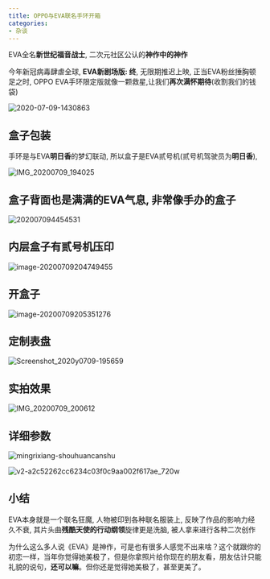 ```yaml
---
title: OPPO与EVA联名手环开箱
categories:
- 杂谈
---
```


EVA全名**新世纪福音战士**, 二次元社区公认的**神作中的神作**



今年新冠病毒肆虐全球, **EVA新剧场版: 终**, 无限期推迟上映, 正当EVA粉丝捶胸顿足之时, OPPO EVA手环限定版就像一颗救星,让我们**再次满怀期待**(收割我们的钱袋)



![2020-07-09-1430863](https://v2fy.com/asset/0i/jikemiji/jikemiji-md/kr-000070.assets/2020-07-09-1430863.png)



## 盒子包装



手环是与EVA**明日香**的梦幻联动, 所以盒子是EVA贰号机(贰号机驾驶员为**明日香**), 



![IMG_20200709_194025](https://v2fy.com/asset/0i/jikemiji/jikemiji-md/kr-000070.assets/IMG_20200709_194025.jpg)



## 盒子背面也是满满的EVA气息, 非常像手办的盒子



![202007094454531](https://v2fy.com/asset/0i/jikemiji/jikemiji-md/kr-000070.assets/202007094454531.png)



##  内层盒子有贰号机压印



![image-20200709204749455](https://v2fy.com/asset/0i/jikemiji/jikemiji-md/kr-000070.assets/image-20200709204749455.png)





## 开盒子



![image-20200709205351276](https://v2fy.com/asset/0i/jikemiji/jikemiji-md/kr-000070.assets/image-20200709205351276.png)





## 定制表盘



![Screenshot_2020y0709-195659](https://v2fy.com/asset/0i/jikemiji/jikemiji-md/kr-000070.assets/Screenshot_2020y0709-195659.jpg)





## 实拍效果



![IMG_20200709_200612](https://v2fy.com/asset/0i/jikemiji/jikemiji-md/kr-000070.assets/IMG_20200709_200612.jpg)



## 详细参数



![mingrixiang-shouhuancanshu](https://v2fy.com/asset/0i/jikemiji/jikemiji-md/kr-000070.assets/mingrixiang-shouhuancanshu.png)

![v2-a2c52262cc6234c03f0c9aa002f617ae_720w](https://v2fy.com/asset/0i/jikemiji/jikemiji-md/kr-000070.assets/v2-a2c52262cc6234c03f0c9aa002f617ae_720w.jpg)







## 小结



EVA本身就是一个联名狂魔, 人物被印到各种联名服装上, 反映了作品的影响力经久不衰, 其片头曲**残酷天使的行动纲领**旋律更是洗脑, 被人拿来进行各种二次创作

为什么这么多人说《EVA》是神作，可是也有很多人感觉不出来啥？这个就跟你的初恋一样，当年你觉得她美极了，但是你拿照片给你现在的朋友看，朋友估计只能礼貌的说句，**还可以嘛**。但你还是觉得她美极了，甚至更美了。












